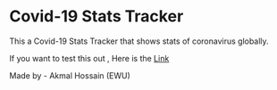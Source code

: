 # Covid-19 Stats Tracker

This a Covid-19 Stats Tracker that shows stats of coronavirus globally.

If you want to test this out , Here is the [Link](http://akmal-corona-tracker.netlify.app)

Made by - Akmal Hossain (EWU)
